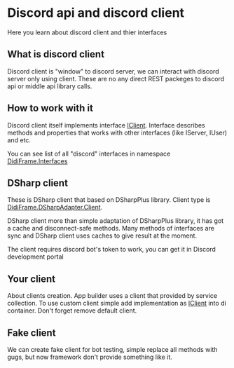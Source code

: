 # Discord api and discord client

Here you learn about discord client and thier interfaces

## What is discord client

Discord client is "window" to discord server, we can interact with discord server only using client.
These are no any direct REST packeges to discord api or middle api library calls.

## How to work with it

Discord client itself implements interface [IClient](../api/DidiFrame.Interfaces.IClient.html).
Interface describes methods and properties that works with other interfaces (like IServer, IUser) and etc.

You can see list of all "discord" interfaces  in namespace [DidiFrame.Interfaces](../api/DidiFrame.Interfaces.html)

## DSharp client

These is DSharp client that based on DSharpPlus library.
Client type is [DidiFrame.DSharpAdapter.Client](../api/DidiFrame.DSharpAdapter.Client.html).

DSharp client more than simple adaptation of DSharpPlus library, it has got a cache and disconnect-safe methods.
Many methods of interfaces are sync and DSharp client uses caches to give result at the moment.

The client requires discord bot's token to work, you can get it in Discord development portal

## Your client

About clients creation. App builder uses a client that provided by service collection.
To use custom client simple add implementation as [IClient](../api/DidiFrame.Interfaces.IClient.html) into di container.
Don't forget remove default client.

## Fake client

We can create fake client for bot testing, simple replace all methods with gugs, but now framework don't provide something like it.